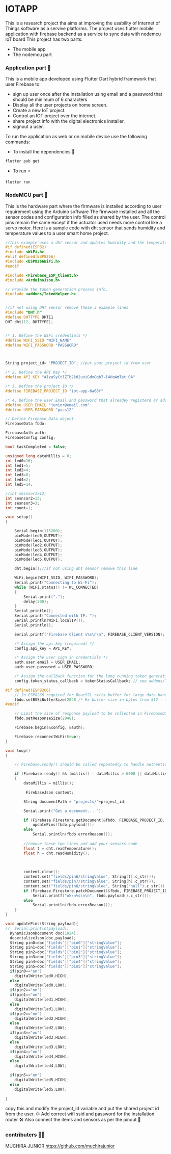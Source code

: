 # IOTAPP

This is a research project tha aims at improving the usability of Internet of Things software as a servive platforms.
The project uses flutter mobile application with firebase backend as a service to sync data with nodemcu IoT board 
This project has two parts:
- The mobile app
- The nodemcu part

### Application part :iphone:
This is a mobile app developed using Flutter Dart hybrid framework that user Firebase to:
- sign up user once after the installation using email and a password that should be minimum of 6 characters
- Display all the user projects on home screen.
- Create a new IoT project.
- Control an IOT project  over the internet.
- share project info with the digital electronics installer.
- signout a user.

To run the application as web or on mobile device use the following commands:
- To install the dependencies :electric_plug:
```
flutter pub get 
```

- To run  :star:
```
flutter run
```

### NodeMCU part :nut_and_bolt:
This is the hardware part where the firmware is installed according to user requirement using the Arduino software
The firmware installed and all the sensor codes and configuration info filled as shared by the user.
The control pins remain the same except if the actuator used needs more control like a servo motor.
Here is a sample code with dht sensor that sends humidity and temperature values to a user smart home project.

```C++
//this example uses a dht sensor and updates humidity and the temperature sensor reading
#if defined(ESP32)
#include <WiFi.h>
#elif defined(ESP8266)
#include <ESP8266WiFi.h>
#endif

#include <Firebase_ESP_Client.h>
#include <ArduinoJson.h>

// Provide the token generation process info.
#include <addons/TokenHelper.h>


//if not using DHT sensor remove these 3 example lines
#include "DHT.h"
#define DHTTYPE DHT11 
DHT dht(12, DHTTYPE);


/* 1. Define the WiFi credentials */
#define WIFI_SSID "WIFI_NAME"
#define WIFI_PASSWORD "PASSWORD"



String project_id= "PROJECT_ID"; //put your project id from user

/* 2. Define the API Key */
#define API_KEY "AIzaSyCtlZTb2k02uviGdvOqb7-I4Hq4mTat_0A"

/* 3. Define the project ID */
#define FIREBASE_PROJECT_ID "iot-app-6a68f"

/* 4. Define the user Email and password that alreadey registerd or added in your project */
#define USER_EMAIL "junior@email.com"
#define USER_PASSWORD "pass12"

// Define Firebase Data object
FirebaseData fbdo;

FirebaseAuth auth;
FirebaseConfig config;

bool taskCompleted = false;

unsigned long dataMillis = 0;
int led0=16;
int led1=5;
int led2=4;
int led3=0;
int led4=2;
int led5=14;

//int sesnsor1=12;
int sesnsor2=13;
int sesnsor3=3;
int count=1;

void setup()
{

    Serial.begin(115200);
    pinMode(led0,OUTPUT);
    pinMode(led1,OUTPUT);
    pinMode(led2,OUTPUT);
    pinMode(led3,OUTPUT);
    pinMode(led4,OUTPUT);
    pinMode(led5,OUTPUT);

    dht.begin();//if not using dht sensor remove this line

    WiFi.begin(WIFI_SSID, WIFI_PASSWORD);
    Serial.print("Connecting to Wi-Fi");
    while (WiFi.status() != WL_CONNECTED)
    {
        Serial.print(".");
        delay(300);
    }
    Serial.println();
    Serial.print("Connected with IP: ");
    Serial.println(WiFi.localIP());
    Serial.println();

    Serial.printf("Firebase Client v%s\n\n", FIREBASE_CLIENT_VERSION);

    /* Assign the api key (required) */
    config.api_key = API_KEY;

    /* Assign the user sign in credentials */
    auth.user.email = USER_EMAIL;
    auth.user.password = USER_PASSWORD;

    /* Assign the callback function for the long running token generation task */
    config.token_status_callback = tokenStatusCallback; // see addons/TokenHelper.h

#if defined(ESP8266)
    // In ESP8266 required for BearSSL rx/tx buffer for large data handle, increase Rx size as needed.
    fbdo.setBSSLBufferSize(2048 /* Rx buffer size in bytes from 512 - 16384 */, 2048 /* Tx buffer size in bytes from 512 - 16384 */);
#endif

    // Limit the size of response payload to be collected in FirebaseData
    fbdo.setResponseSize(2048);

    Firebase.begin(&config, &auth);

    Firebase.reconnectWiFi(true);
}

void loop()
{

    // Firebase.ready() should be called repeatedly to handle authentication tasks.

    if (Firebase.ready() && (millis() - dataMillis > 6000 || dataMillis == 0))
    {
        dataMillis = millis();

         FirebaseJson content;

        String documentPath = "projects/"+project_id;

        Serial.print("Get a document... ");

        if (Firebase.Firestore.getDocument(&fbdo, FIREBASE_PROJECT_ID, "", documentPath.c_str()))
            updatePins(fbdo.payload());
        else
            Serial.println(fbdo.errorReason());
        
        //remove these two lines and add your sensors code
        float t = dht.readTemperature();
        float h = dht.readHumidity();

       
       
        content.clear();
        content.set("fields/pin6/stringValue", String(t).c_str());
        content.set("fields/pin7/stringValue", String(h).c_str());
        content.set("fields/pin8/stringValue", String("null").c_str());
        if (Firebase.Firestore.patchDocument(&fbdo, FIREBASE_PROJECT_ID, "" , documentPath.c_str(), content.raw(), "pin6,pin7,pin8"))
            Serial.printf("ok\n%s\n\n", fbdo.payload().c_str());
        else
            Serial.println(fbdo.errorReason());
    }
}

void updatePins(String payload){
//  Serial.println(payload);
  DynamicJsonDocument doc(1024);
  deserializeJson(doc,payload);
  String pin0=doc["fields"]["pin0"]["stringValue"];
  String pin1=doc["fields"]["pin1"]["stringValue"];
  String pin2=doc["fields"]["pin2"]["stringValue"];
  String pin3=doc["fields"]["pin3"]["stringValue"];
  String pin4=doc["fields"]["pin4"]["stringValue"];
  String pin5=doc["fields"]["pin5"]["stringValue"];
  if(pin0=="on")
    digitalWrite(led0,HIGH);
  else
    digitalWrite(led0,LOW);
  if(pin2=="on")
  if(pin1=="on")
    digitalWrite(led1,HIGH);
  else
    digitalWrite(led1,LOW);
  if(pin2=="on")
    digitalWrite(led2,HIGH);
  else
    digitalWrite(led2,LOW);
  if(pin3=="on")
    digitalWrite(led3,HIGH);
  else
    digitalWrite(led3,LOW);
  if(pin4=="on")
    digitalWrite(led4,HIGH);
  else
    digitalWrite(led4,LOW);

  if(pin5=="on")
    digitalWrite(led5,HIGH);
  else
    digitalWrite(led5,LOW);
  
}
```
copy this and modify the project_id variable and put the shared project id from the user. :gear:
Add correct wifi ssid and password for the installation router :hammer_and_wrench:
Also connect the items and sensors as per the pinout :tada:

### contributers 	:technologist:
MUCHIRA JUNIOR
https://github.com/muchirajunior
